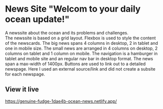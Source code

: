 # News Site "Welcom to your daily ocean update!"

A newssite about the ocean and its problems and challenges.  
The newssite is based on a grid layout. Flexbox is used to style the content of the newscards. The big news spans 4 columns in desktop, 2 in tablet and one in mobile size.
The small news are arranged in 4 columns on desktop, 2 columns on tablet and 1 column on mobile.
The navigation is a hamburger in tablet and mobile site and an regular nav bar in desktop format. 
The news span a max-width of 1400px.
Buttons are used to link out to a detailed newspage. Here I used an external source/link and did not create a subsite for each newspage.


## View it live
https://genuine-fudge-1dae4b-ocean-news.netlify.app/

